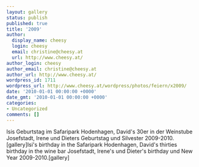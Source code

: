 ```yaml
---
layout: gallery
status: publish
published: true
title: '2009'
author:
  display_name: cheesy
  login: cheesy
  email: christine@cheesy.at
  url: http://www.cheesy.at/
author_login: cheesy
author_email: christine@cheesy.at
author_url: http://www.cheesy.at/
wordpress_id: 1711
wordpress_url: http://www.cheesy.at/wordpress/photos/feiern/x2009/
date: '2010-01-01 00:00:00 +0000'
date_gmt: '2010-01-01 00:00:00 +0000'
categories:
- Uncategorized
comments: []
---
```

<!--:de-->Isis Geburtstag im Safaripark Hodenhagen, David's 30er in der Weinstube Josefstadt, Irene und Dieters Geburtstag und Silvester 2009-2010.[gallery]<!--:--><!--:en-->Isi's birthday in the Safaripark Hodenhagen, David's thirties birthday in the wine bar Josefstadt, Irene's und Dieter's birthday und New Year 2009-2010.[gallery]<!--:-->
